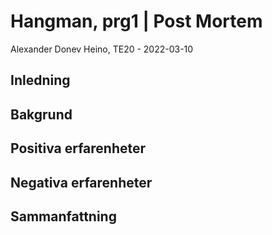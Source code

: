 # Hangman, prg1 | Post Mortem 

Alexander Donev Heino, TE20 - 2022-03-10

## Inledning


## Bakgrund


## Positiva erfarenheter


## Negativa erfarenheter


## Sammanfattning


